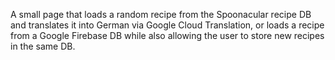A small page that loads a random recipe from the Spoonacular recipe DB and translates it into German via Google Cloud Translation, or loads a recipe from a Google Firebase DB while also allowing the user to store new recipes in the same DB.